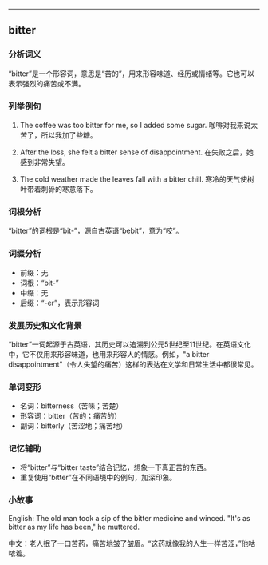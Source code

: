 
---------------
## bitter
### 分析词义
“bitter”是一个形容词，意思是“苦的”，用来形容味道、经历或情绪等。它也可以表示强烈的痛苦或不满。

### 列举例句
1. The coffee was too bitter for me, so I added some sugar.
   咖啡对我来说太苦了，所以我加了些糖。

2. After the loss, she felt a bitter sense of disappointment.
   在失败之后，她感到非常失望。

3. The cold weather made the leaves fall with a bitter chill.
   寒冷的天气使树叶带着刺骨的寒意落下。

### 词根分析
“bitter”的词根是“bit-”，源自古英语“bebit”，意为“咬”。

### 词缀分析
- 前缀：无
- 词根：“bit-”
- 中缀：无
- 后缀：“-er”，表示形容词

### 发展历史和文化背景
“bitter”一词起源于古英语，其历史可以追溯到公元5世纪至11世纪。在英语文化中，它不仅用来形容味道，也用来形容人的情感。例如，"a bitter disappointment"（令人失望的痛苦）这样的表达在文学和日常生活中都很常见。

### 单词变形
- 名词：bitterness（苦味；苦楚）
- 形容词：bitter（苦的；痛苦的）
- 副词：bitterly（苦涩地；痛苦地）

### 记忆辅助
- 将“bitter”与“bitter taste”结合记忆，想象一下真正苦的东西。
- 重复使用“bitter”在不同语境中的例句，加深印象。

### 小故事
English: The old man took a sip of the bitter medicine and winced. "It's as bitter as my life has been," he muttered.

中文：老人抿了一口苦药，痛苦地皱了皱眉。“这药就像我的人生一样苦涩，”他咕哝着。

